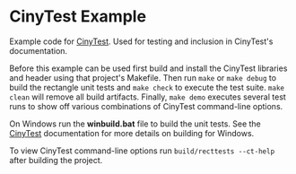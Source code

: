# CinyTest Example

Example code for [CinyTest](https://github.com/drmonkeysee/CinyTest). Used for testing and inclusion in CinyTest's documentation.

Before this example can be used first build and install the CinyTest libraries and header using that project's Makefile. Then run `make` or `make debug` to build the rectangle unit tests and `make check` to execute the test suite. `make clean` will remove all build artifacts. Finally, `make demo` executes several test runs to show off various combinations of CinyTest command-line options.

On Windows run the **winbuild.bat** file to build the unit tests. See the [CinyTest](https://github.com/drmonkeysee/CinyTest) documentation for more details on building for Windows.

To view CinyTest command-line options run `build/recttests --ct-help` after building the project.
